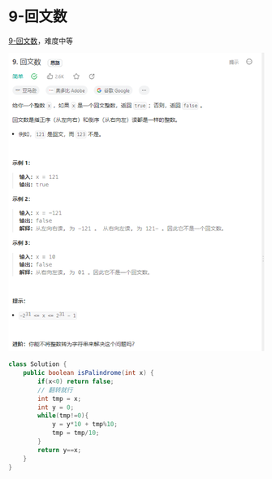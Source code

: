 # 9-回文数

[9-回文数](https://leetcode.cn/problems/palindrome-number/description/?show=1)，难度中等

![image-20230821144259403](https://raw.githubusercontent.com/lqyspace/mypic/master/PicBed/202308211443450.png)

```java
class Solution {
    public boolean isPalindrome(int x) {
        if(x<0) return false;
        // 翻转就行
        int tmp = x;
        int y = 0;
        while(tmp!=0){
            y = y*10 + tmp%10;
            tmp = tmp/10;
        }
        return y==x;
    }
}
```

